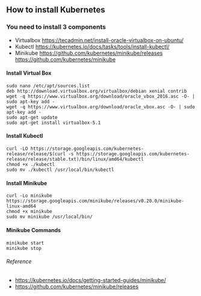 ## How to install Kubernetes



### You need to install 3 components
- Virtualbox https://tecadmin.net/install-oracle-virtualbox-on-ubuntu/
- Kubectl https://kubernetes.io/docs/tasks/tools/install-kubectl/
- Minikube https://github.com/kubernetes/minikube/releases https://github.com/kubernetes/minikube

#### Install Virtual Box
```
sudo nano /etc/apt/sources.list
deb http://download.virtualbox.org/virtualbox/debian xenial contrib
wget -q https://www.virtualbox.org/download/oracle_vbox_2016.asc -O- | sudo apt-key add -
wget -q https://www.virtualbox.org/download/oracle_vbox.asc -O- | sudo apt-key add -
sudo apt-get update
sudo apt-get install virtualbox-5.1
```

#### Install Kubectl
```
curl -LO https://storage.googleapis.com/kubernetes-release/release/$(curl -s https://storage.googleapis.com/kubernetes-release/release/stable.txt)/bin/linux/amd64/kubectl
chmod +x ./kubectl
sudo mv ./kubectl /usr/local/bin/kubectl
```

#### Install Minikube
```
curl -Lo minikube https://storage.googleapis.com/minikube/releases/v0.20.0/minikube-linux-amd64
chmod +x minikube
sudo mv minikube /usr/local/bin/
```

#### Minikube Commands
```
minikube start
minikube stop

```

###### Reference
- https://kubernetes.io/docs/getting-started-guides/minikube/
- https://github.com/kubernetes/minikube/releases

